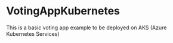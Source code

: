 # VotingAppKubernetes
This is a basic voting app example to be deployed on AKS (Azure Kubernetes Services)

